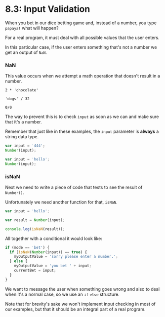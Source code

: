 # 8.3: Input Validation

When you bet in our dice betting game and, instead of a number, you type `papaya!` what will happen?

For a real program, it must deal with all possible values that the user enters.

In this particular case, if the user enters something that's not a number we get an output of `NaN`.

### NaN

This value occurs when we attempt a math operation that doesn't result in a number.

```text
2 * 'chocolate'
```

```text
'dogs' / 32
```

```text
0/0
```

The way to prevent this is to check `input` as soon as we can and make sure that it's a number.

Remember that just like in these examples, the `input` parameter is **always** a string data type.

```javascript
var input = '444';
Number(input);
```

```javascript
var input = 'hello';
Number(input);
```

### isNaN

Next we need to write a piece of code that tests to see the result of `Number()`.

Unfortunately we need another function for that, `isNaN`.

```javascript
var input = 'hello';

var result = Number(input);

console.log(isNaN(result));
```

All together with a conditional it would look like:

```javascript
if (mode == 'bet') {
  if (isNaN(Number(input)) == true) {
    myOutputValue = 'sorry please enter a number.';
  } else {
    myOutputValue = 'you bet ' + input;
    currentBet = input;
  }
}
```

We want to message the user when something goes wrong and also to deal when it's a normal case, so we use an `if` `else` structure.

Note that for brevity's sake we won't implement input checking in most of our examples, but that it should be an integral part of a real program.
